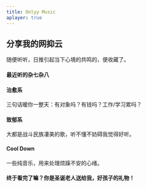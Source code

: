 ```yaml
---
title: Onlyy Music
aplayer: true
---
```


## 分享我的网抑云

随便听听，日推引起当下心境的共鸣的，便收藏了。

#### 最近听的杂七杂八

<div id="aplayer-oSEOhviA" class="aplayer aplayer-tag-marker meting-tag-marker" data-id="4898795086" data-server="netease" data-type="playlist" data-mode="random" data-autoplay="false" data-listmaxheight="340px" data-preload="auto" data-theme="#e3f2f5" data-volume="0.4" mutex="true"></div>

#### 治愈系

三句话暖你一整天：有对象吗？有钱吗？工作/学习累吗？

<div id="aplayer-oSEOhviA" class="aplayer aplayer-tag-marker meting-tag-marker" data-id="7636612307" data-server="netease" data-type="playlist" data-mode="random" data-autoplay="false" data-listmaxheight="340px" data-preload="auto" data-theme="#e3f2f5" data-volume="0.4" mutex="true"></div>

#### 致郁系

大都是战斗民族凄美的歌，听不懂不妨碍我觉得好听。

<div id="aplayer-oSEOhviA" class="aplayer aplayer-tag-marker meting-tag-marker" data-id="7636658780" data-server="netease" data-type="playlist" data-mode="random" data-autoplay="false" data-listmaxheight="340px" data-preload="auto" data-theme="#e3f2f5" data-volume="0.4" mutex="true"></div>

#### Cool Down

一些纯音乐，用来处理烦躁不安的心绪。

<div id="aplayer-oSEOhviA" class="aplayer aplayer-tag-marker meting-tag-marker" data-id="990666013" data-server="netease" data-type="playlist" data-mode="random" data-autoplay="false" data-listmaxheight="340px" data-preload="auto" data-theme="#e3f2f5" data-volume="0.4" mutex="true"></div>

#### 终于看完了嘛？你是圣诞老人送给我，好孩子的礼物！
